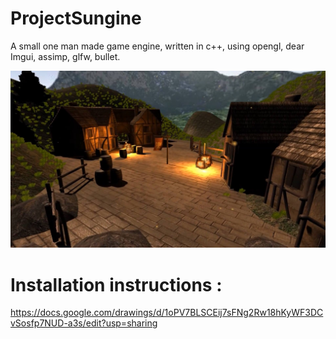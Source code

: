 # ProjectSungine
A small one man made game engine, written in c++, using opengl, dear Imgui, assimp, glfw, bullet.

![alt tag](/Other/opengl_engine.jpg?raw=true "Visual")

# Installation instructions :
https://docs.google.com/drawings/d/1oPV7BLSCEij7sFNg2Rw18hKyWF3DCvSosfp7NUD-a3s/edit?usp=sharing
